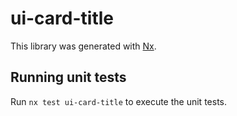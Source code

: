 # ui-card-title

This library was generated with [Nx](https://nx.dev).

## Running unit tests

Run `nx test ui-card-title` to execute the unit tests.
